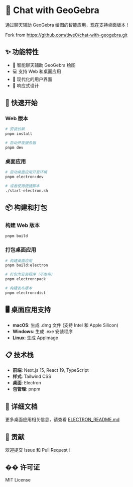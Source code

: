 # 🎨 Chat with GeoGebra

通过聊天辅助 GeoGebra 绘图的智能应用，现在支持桌面版本！

Fork from https://github.com/tiwe0/chat-with-geogebra.git

## ✨ 功能特性

- 🤖 智能聊天辅助 GeoGebra 绘图
- 💻 支持 Web 和桌面应用
- 🎨 现代化的用户界面
- 📱 响应式设计

## 🚀 快速开始

### Web 版本

```bash
# 安装依赖
pnpm install

# 启动开发服务器
pnpm dev
```

### 桌面应用

```bash
# 启动桌面应用开发环境
pnpm electron:dev

# 或者使用便捷脚本
./start-electron.sh
```

## 📦 构建和打包

### 构建 Web 版本
```bash
pnpm build
```

### 打包桌面应用
```bash
# 构建桌面应用
pnpm build:electron

# 打包为安装程序（不发布）
pnpm electron:pack

# 构建发布版本
pnpm electron:dist
```

## 🖥️ 桌面应用支持

- **macOS**: 生成 .dmg 文件 (支持 Intel 和 Apple Silicon)
- **Windows**: 生成 .exe 安装程序
- **Linux**: 生成 AppImage

## 📋 技术栈

- **前端**: Next.js 15, React 19, TypeScript
- **样式**: Tailwind CSS
- **桌面**: Electron
- **包管理**: pnpm

## 📖 详细文档

更多桌面应用相关信息，请查看 [ELECTRON_README.md](./ELECTRON_README.md)

## 🤝 贡献

欢迎提交 Issue 和 Pull Request！

## �� 许可证

MIT License
